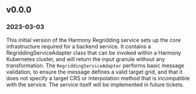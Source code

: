 ## v0.0.0
### 2023-03-03

This initial version of the Harmony Regridding service sets up the core
infrastructure required for a backend service. It contains a RegriddingServiceAdapter
class that can be invoked within a Harmony Kubernetes cluster, and will return
the input granule without any transformation. The `RegriddingServiceAdapter` performs
basic message validation, to ensure the message defines a valid target grid,
and that it does not specify a target CRS or interpolation method that is
incompatible with the service. The service itself will be implemented in future
tickets.
